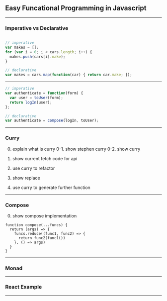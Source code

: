 ## Easy Funcational Programming in Javascript

---

### Imperative vs Declarative

```js

// imperative
var makes = [];
for (var i = 0; i < cars.length; i++) {
  makes.push(cars[i].make);
}

// declarative
var makes = cars.map(function(car) { return car.make; });
```

---

```js
// imperative
var authenticate = function(form) {
  var user = toUser(form);
  return logIn(user);
};

// declarative
var authenticate = compose(logIn, toUser);
```

---

### Curry

0. explain what is curry
0-1. show stephen curry
0-2. show curry

1. show current fetch code for api
2. use curry to refactor
3. show replace
4. use curry to generate further function

---

### Compose

0. show compose implementation

```
function compose(...funcs) {
  return (args) => {
    funcs.reduce((func1, func2) => {
      return func2(func1())
    }, () => args)
  }
}
```


---

### Monad

---

### React Example

---
